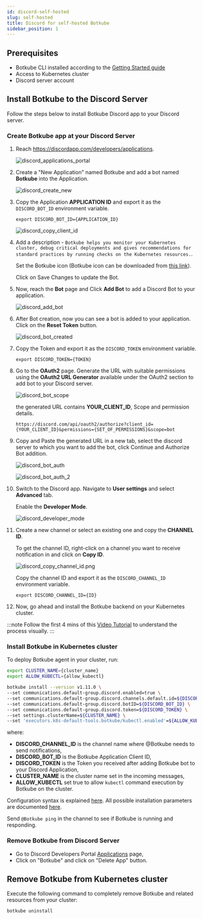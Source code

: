 ```yaml
---
id: discord-self-hosted
slug: self-hosted
title: Discord for self-hosted Botkube
sidebar_position: 1
---
```


## Prerequisites

- Botkube CLI installed according to the [Getting Started guide](../../cli/getting-started.mdx#installation)
- Access to Kubernetes cluster
- Discord server account

## Install Botkube to the Discord Server

Follow the steps below to install Botkube Discord app to your Discord server.

### Create Botkube app at your Discord Server

1. Reach https://discordapp.com/developers/applications.

   ![discord_applications_portal](assets/discord_applications_portal.png)

2. Create a "New Application" named Botkube and add a bot named **Botkube** into the Application.

   ![discord_create_new](assets/discord_create_new.png)

3. Copy the Application **APPLICATION ID** and export it as the `DISCORD_BOT_ID` environment variable.

   ```
   export DISCORD_BOT_ID={APPLICATION_ID}
   ```

   ![discord_copy_client_id](assets/discord_copy_application_id.png)

4. Add a description - `Botkube helps you monitor your Kubernetes cluster, debug critical deployments and gives recommendations for standard practices by running checks on the Kubernetes resources.`.

   Set the Botkube icon (Botkube icon can be downloaded from [this link](https://github.com/kubeshop/botkube/blob/main/branding/logos/botkube-color-192x192.png)).

   Click on Save Changes to update the Bot.

5. Now, reach the **Bot** page and Click **Add Bot** to add a Discord Bot to your application.

   ![discord_add_bot](assets/discord_add_bot.png)

6. After Bot creation, now you can see a bot is added to your application. Click on the **Reset Token** button.

   ![discord_bot_created](assets/discord_bot_created.png)

7. Copy the Token and export it as the `DISCORD_TOKEN` environment variable.

   ```
   export DISCORD_TOKEN={TOKEN}
   ```

8. Go to the **OAuth2** page. Generate the URL with suitable permissions using the **OAuth2 URL Generator** available under the OAuth2 section to add bot to your Discord server.

   ![discord_bot_scope](assets/discord_bot_scope.png)

   the generated URL contains **YOUR_CLIENT_ID**, Scope and permission details.

   ```
   https://discord.com/api/oauth2/authorize?client_id={YOUR_CLIENT_ID}&permissions={SET_OF_PERMISSIONS}&scope=bot
   ```

9. Copy and Paste the generated URL in a new tab, select the discord server to which you want to add the bot, click Continue and Authorize Bot addition.

   ![discord_bot_auth](assets/discord_bot_auth.png)

   ![discord_bot_auth_2](assets/discord_bot_auth_2.png)

10. Switch to the Discord app. Navigate to **User settings** and select **Advanced** tab.

    Enable the **Developer Mode**.

    ![discord_developer_mode](assets/discord_developer_mode.png)

11. Create a new channel or select an existing one and copy the **CHANNEL ID**.

    To get the channel ID, right-click on a channel you want to receive notification in and click on **Copy ID**.

    ![discord_copy_channel_id.png](assets/discord_copy_channel_id.png)

    Copy the channel ID and export it as the `DISCORD_CHANNEL_ID` environment variable.

    ```
    export DISCORD_CHANNEL_ID={ID}
    ```

12. Now, go ahead and install the Botkube backend on your Kubernetes cluster.

:::note
Follow the first 4 mins of this [Video Tutorial](https://youtu.be/8o25pRbXdFw) to understand the process visually.
:::

### Install Botkube in Kubernetes cluster

To deploy Botkube agent in your cluster, run:

```bash
export CLUSTER_NAME={cluster_name}
export ALLOW_KUBECTL={allow_kubectl}

botkube install --version v1.11.0 \
--set communications.default-group.discord.enabled=true \
--set communications.default-group.discord.channels.default.id=${DISCORD_CHANNEL_ID} \
--set communications.default-group.discord.botID=${DISCORD_BOT_ID} \
--set communications.default-group.discord.token=${DISCORD_TOKEN} \
--set settings.clusterName=${CLUSTER_NAME} \
--set 'executors.k8s-default-tools.botkube/kubectl.enabled'=${ALLOW_KUBECTL}
```

where:

- **DISCORD_CHANNEL_ID** is the channel name where @Botkube needs to send notifications,
- **DISCORD_BOT_ID** is the Botkube Application Client ID,
- **DISCORD_TOKEN** is the Token you received after adding Botkube bot to your Discord Application,
- **CLUSTER_NAME** is the cluster name set in the incoming messages,
- **ALLOW_KUBECTL** set true to allow `kubectl` command execution by Botkube on the cluster.

Configuration syntax is explained [here](../../self-hosted-configuration).
All possible installation parameters are documented [here](../../self-hosted-configuration/helm-chart-parameters).

Send `@Botkube ping` in the channel to see if Botkube is running and responding.

### Remove Botkube from Discord Server

- Go to Discord Developers Portal [Applications](https://discord.com/developers/applications) page,
- Click on "Botkube" and click on "Delete App" button.

## Remove Botkube from Kubernetes cluster

Execute the following command to completely remove Botkube and related resources from your cluster:

```bash
botkube uninstall
```
